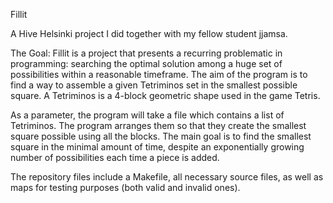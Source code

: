 Fillit

A Hive Helsinki project I did together with my fellow student jjamsa.

The Goal:
Fillit is a project that presents a recurring
problematic in programming: searching the optimal solution among a huge set of possibilities within a reasonable timeframe. The aim of the program is to find a way to assemble a given Tetriminos set in the smallest possible square.
A Tetriminos is a 4-block geometric shape used in the game Tetris.


As a parameter, the program will take a file which contains a list of Tetriminos. The program arranges them so that they create the smallest square possible using all the blocks. The main goal is to find the smallest square in the minimal amount of time, despite an exponentially growing number of possibilities each time a piece is added.


The repository files include a Makefile, all necessary source files, as well as maps for testing purposes (both valid and invalid ones).

